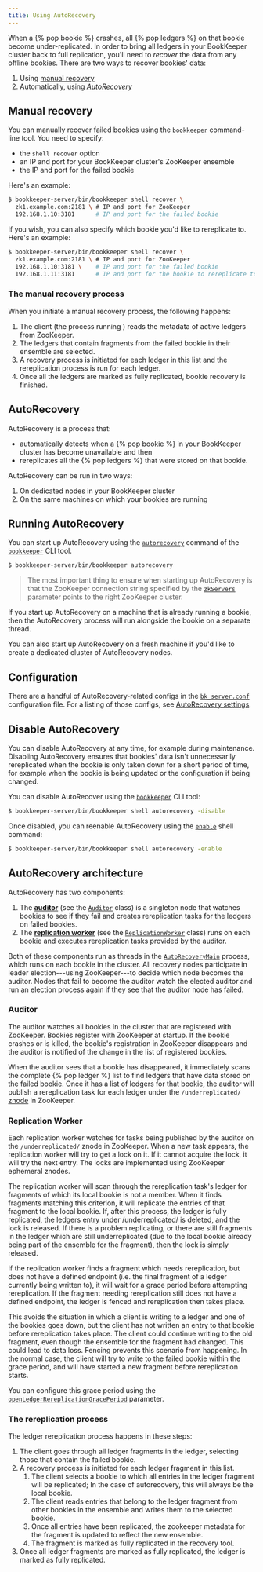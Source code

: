 ```yaml
---
title: Using AutoRecovery
---
```


When a {% pop bookie %} crashes, all {% pop ledgers %} on that bookie become under-replicated. In order to bring all ledgers in your BookKeeper cluster back to full replication, you'll need to *recover* the data from any offline bookies. There are two ways to recover bookies' data:

1. Using [manual recovery](#manual-recovery)
1. Automatically, using [*AutoRecovery*](#autorecovery)

## Manual recovery

You can manually recover failed bookies using the [`bookkeeper`](../../reference/cli) command-line tool. You need to specify:

* the `shell recover` option 
* an IP and port for your BookKeeper cluster's ZooKeeper ensemble
* the IP and port for the failed bookie

Here's an example:

```bash
$ bookkeeper-server/bin/bookkeeper shell recover \
  zk1.example.com:2181 \ # IP and port for ZooKeeper
  192.168.1.10:3181      # IP and port for the failed bookie
```

If you wish, you can also specify which bookie you'd like to rereplicate to. Here's an example:

```bash
$ bookkeeper-server/bin/bookkeeper shell recover \
  zk1.example.com:2181 \ # IP and port for ZooKeeper
  192.168.1.10:3181 \    # IP and port for the failed bookie
  192.168.1.11:3181      # IP and port for the bookie to rereplicate to
```

### The manual recovery process

When you initiate a manual recovery process, the following happens:

1. The client (the process running ) reads the metadata of active ledgers from ZooKeeper.
1. The ledgers that contain fragments from the failed bookie in their ensemble are selected.
1. A recovery process is initiated for each ledger in this list and the rereplication process is run for each ledger.
1. Once all the ledgers are marked as fully replicated, bookie recovery is finished.

## AutoRecovery

AutoRecovery is a process that:

* automatically detects when a {% pop bookie %} in your BookKeeper cluster has become unavailable and then
* rereplicates all the {% pop ledgers %} that were stored on that bookie.

AutoRecovery can be run in two ways:

1. On dedicated nodes in your BookKeeper cluster
1. On the same machines on which your bookies are running

## Running AutoRecovery

You can start up AutoRecovery using the [`autorecovery`](../../reference/cli#bookkeeper-autorecovery) command of the [`bookkeeper`](../../reference/cli) CLI tool.

```bash
$ bookkeeper-server/bin/bookkeeper autorecovery
```

> The most important thing to ensure when starting up AutoRecovery is that the ZooKeeper connection string specified by the [`zkServers`](../../reference/config#zkServers) parameter points to the right ZooKeeper cluster.

If you start up AutoRecovery on a machine that is already running a bookie, then the AutoRecovery process will run alongside the bookie on a separate thread.

You can also start up AutoRecovery on a fresh machine if you'd like to create a dedicated cluster of AutoRecovery nodes.

## Configuration

There are a handful of AutoRecovery-related configs in the [`bk_server.conf`](../../reference/config) configuration file. For a listing of those configs, see [AutoRecovery settings](../../reference/config#autorecovery-settings).

## Disable AutoRecovery

You can disable AutoRecovery at any time, for example during maintenance. Disabling AutoRecovery ensures that bookies' data isn't unnecessarily rereplicated when the bookie is only taken down for a short period of time, for example when the bookie is being updated or the configuration if being changed.

You can disable AutoRecover using the [`bookkeeper`](../../reference/cli#bookkeeper-shell-autorecovery) CLI tool:

```bash
$ bookkeeper-server/bin/bookkeeper shell autorecovery -disable
```

Once disabled, you can reenable AutoRecovery using the [`enable`](../../reference/cli#bookkeeper-shell-autorecovery) shell command:

```bash
$ bookkeeper-server/bin/bookkeeper shell autorecovery -enable
```

## AutoRecovery architecture

AutoRecovery has two components:

1. The [**auditor**](#auditor) (see the [`Auditor`](../../api/javadoc/org/apache/bookkeeper/replication/Auditor.html) class) is a singleton node that watches bookies to see if they fail and creates rereplication tasks for the ledgers on failed bookies.
1. The [**replication worker**](#replication-worker) (see the [`ReplicationWorker`](../../api/javadoc/org/apache/bookkeeper/replication/ReplicationWorker.html) class) runs on each bookie and executes rereplication tasks provided by the auditor.

Both of these components run as threads in the [`AutoRecoveryMain`](../../api/javadoc/org/apache/bookkeeper/replication/AutoRecoveryMain) process, which runs on each bookie in the cluster. All recovery nodes participate in leader election---using ZooKeeper---to decide which node becomes the auditor. Nodes that fail to become the auditor watch the elected auditor and run an election process again if they see that the auditor node has failed.

### Auditor

The auditor watches all bookies in the cluster that are registered with ZooKeeper. Bookies register with ZooKeeper at startup. If the bookie crashes or is killed, the bookie's registration in ZooKeeper disappears and the auditor is notified of the change in the list of registered bookies.

When the auditor sees that a bookie has disappeared, it immediately scans the complete {% pop ledger %} list to find ledgers that have data stored on the failed bookie. Once it has a list of ledgers for that bookie, the auditor will publish a rereplication task for each ledger under the `/underreplicated/` [znode](https://zookeeper.apache.org/doc/current/zookeeperOver.html) in ZooKeeper.

### Replication Worker

Each replication worker watches for tasks being published by the auditor on the `/underreplicated/` znode in ZooKeeper. When a new task appears, the replication worker will try to get a lock on it. If it cannot acquire the lock, it will try the next entry. The locks are implemented using ZooKeeper ephemeral znodes.

The replication worker will scan through the rereplication task's ledger for fragments of which its local bookie is not a member. When it finds fragments matching this criterion, it will replicate the entries of that fragment to the local bookie. If, after this process, the ledger is fully replicated, the ledgers entry under /underreplicated/ is deleted, and the lock is released. If there is a problem replicating, or there are still fragments in the ledger which are still underreplicated (due to the local bookie already being part of the ensemble for the fragment), then the lock is simply released.

If the replication worker finds a fragment which needs rereplication, but does not have a defined endpoint (i.e. the final fragment of a ledger currently being written to), it will wait for a grace period before attempting rereplication. If the fragment needing rereplication still does not have a defined endpoint, the ledger is fenced and rereplication then takes place.

This avoids the situation in which a client is writing to a ledger and one of the bookies goes down, but the client has not written an entry to that bookie before rereplication takes place. The client could continue writing to the old fragment, even though the ensemble for the fragment had changed. This could lead to data loss. Fencing prevents this scenario from happening. In the normal case, the client will try to write to the failed bookie within the grace period, and will have started a new fragment before rereplication starts.

You can configure this grace period using the [`openLedgerRereplicationGracePeriod`](../../reference/config#openLedgerRereplicationGracePeriod) parameter.

### The rereplication process

The ledger rereplication process happens in these steps:

1. The client goes through all ledger fragments in the ledger, selecting those that contain the failed bookie.
1. A recovery process is initiated for each ledger fragment in this list.
   1. The client selects a bookie to which all entries in the ledger fragment will be replicated; In the case of autorecovery, this will always be the local bookie.
   1. The client reads entries that belong to the ledger fragment from other bookies in the ensemble and writes them to the selected bookie.
   1. Once all entries have been replicated, the zookeeper metadata for the fragment is updated to reflect the new ensemble.
   1. The fragment is marked as fully replicated in the recovery tool.
1. Once all ledger fragments are marked as fully replicated, the ledger is marked as fully replicated.
  
